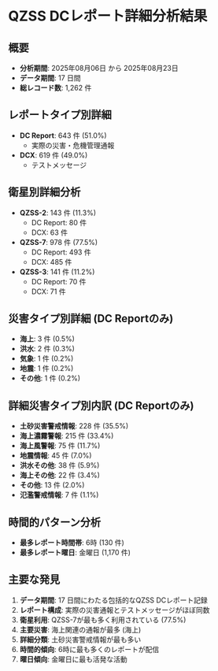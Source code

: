 
# QZSS DCレポート詳細分析結果

## 概要
- **分析期間**: 2025年08月06日 から 2025年08月23日
- **データ期間**: 17 日間
- **総レコード数**: 1,262 件

## レポートタイプ別詳細
- **DC Report**: 643 件 (51.0%)
  - 実際の災害・危機管理通報
- **DCX**: 619 件 (49.0%)
  - テストメッセージ

## 衛星別詳細分析
- **QZSS-2**: 143 件 (11.3%)
  - DC Report: 80 件
  - DCX: 63 件
- **QZSS-7**: 978 件 (77.5%)
  - DC Report: 493 件
  - DCX: 485 件
- **QZSS-3**: 141 件 (11.2%)
  - DC Report: 70 件
  - DCX: 71 件

## 災害タイプ別詳細 (DC Reportのみ)
- **海上**: 3 件 (0.5%)
- **洪水**: 2 件 (0.3%)
- **気象**: 1 件 (0.2%)
- **地震**: 1 件 (0.2%)
- **その他**: 1 件 (0.2%)

## 詳細災害タイプ別内訳 (DC Reportのみ)
- **土砂災害警戒情報**: 228 件 (35.5%)
- **海上濃霧警報**: 215 件 (33.4%)
- **海上風警報**: 75 件 (11.7%)
- **地震情報**: 45 件 (7.0%)
- **洪水その他**: 38 件 (5.9%)
- **海上その他**: 22 件 (3.4%)
- **その他**: 13 件 (2.0%)
- **氾濫警戒情報**: 7 件 (1.1%)

## 時間的パターン分析
- **最多レポート時間帯**: 6時 (130 件)
- **最多レポート曜日**: 金曜日 (1,170 件)

## 主要な発見
1. **データ期間**: 17 日間にわたる包括的なQZSS DCレポート記録
2. **レポート構成**: 実際の災害通報とテストメッセージがほぼ同数
3. **衛星利用**: QZSS-7が最も多く利用されている (77.5%)
4. **主要災害**: 海上関連の通報が最多 (海上)
5. **詳細分類**: 土砂災害警戒情報が最も多い
6. **時間的傾向**: 6時に最も多くのレポートが配信
7. **曜日傾向**: 金曜日に最も活発な活動
